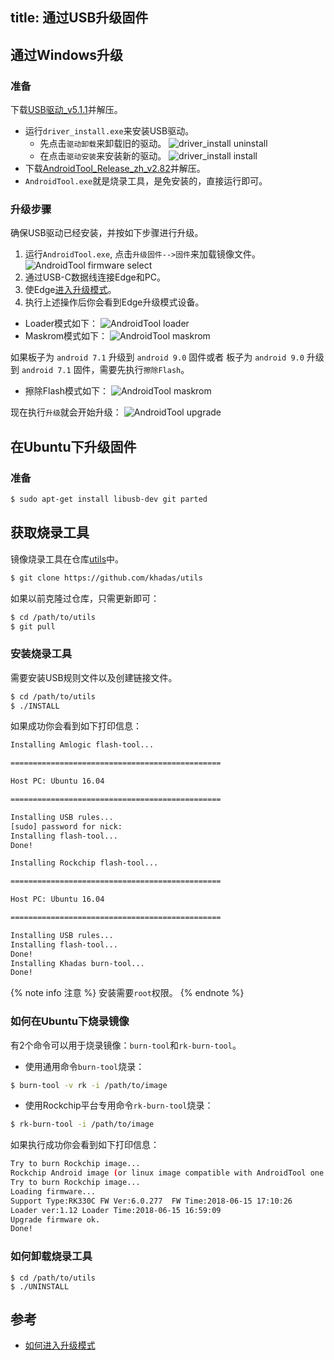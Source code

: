 title: 通过USB升级固件
---

## 通过Windows升级

### 准备

下载[USB驱动_v5.1.1](https://dl.khadas.com/products/edge/tool/DriverAssitant_v5.1.1.zip)并解压。
* 运行`driver_install.exe`来安装USB驱动。
  * 先点击`驱动卸载`来卸载旧的驱动。
  ![driver_install uninstall](/android/images/edge/driver_install_uninstall_zh.png)
  * 在点击`驱动安装`来安装新的驱动。
  ![driver_install install](/android/images/edge/driver_install_install_zh.png)
* 下载[AndroidTool_Release_zh_v2.82](https://dl.khadas.com/products/edge/tool/RKDevTool_Release_v2.82.zip)并解压。
* `AndroidTool.exe`就是烧录工具，是免安装的，直接运行即可。

### 升级步骤

确保USB驱动已经安装，并按如下步骤进行升级。

1. 运行`AndroidTool.exe`, 点击`升级固件-->固件`来加载镜像文件。
![AndroidTool firmware select](/android/images/edge/android_tool_firmware_zh.png)
2. 通过USB-C数据线连接Edge和PC。
3. 使Edge[进入升级模式](/android/zh-cn/edge/BootIntoUpgradeMode.html)。
4. 执行上述操作后你会看到Edge升级模式设备。
* Loader模式如下：
![AndroidTool loader](/android/images/edge/android_tool_loader_zh.png)
* Maskrom模式如下：
![AndroidTool maskrom](/android/images/edge/android_tool_maskrom_zh.png)

如果板子为 `android 7.1` 升级到 `android 9.0` 固件或者
板子为 `android 9.0` 升级到 `android 7.1` 固件，需要先执行`擦除Flash`。
* 擦除Flash模式如下：
![AndroidTool maskrom](/android/images/edge/AndroidTool_erase_zh.png)

现在执行`升级`就会开始升级：
![AndroidTool upgrade](/android/images/edge/android_tool_upgrade_zh.png)

## 在Ubuntu下升级固件

### 准备

```sh
$ sudo apt-get install libusb-dev git parted
```

## 获取烧录工具

镜像烧录工具在仓库[utils](https://github.com/khadas/utils)中。

```sh
$ git clone https://github.com/khadas/utils
```

如果以前克隆过仓库，只需更新即可：

```sh
$ cd /path/to/utils
$ git pull
```

### 安装烧录工具

需要安装USB规则文件以及创建链接文件。

```sh
$ cd /path/to/utils
$ ./INSTALL
```

如果成功你会看到如下打印信息：

```sh
Installing Amlogic flash-tool...

===============================================

Host PC: Ubuntu 16.04

===============================================

Installing USB rules...
[sudo] password for nick: 
Installing flash-tool...
Done!

Installing Rockchip flash-tool...

===============================================

Host PC: Ubuntu 16.04

===============================================

Installing USB rules...
Installing flash-tool...
Done!
Installing Khadas burn-tool...
Done!
```

{% note info 注意 %}
安装需要`root`权限。
{% endnote %}

### 如何在Ubuntu下烧录镜像

有2个命令可以用于烧录镜像：`burn-tool`和`rk-burn-tool`。

* 使用通用命令`burn-tool`烧录：

```sh
$ burn-tool -v rk -i /path/to/image
```

* 使用Rockchip平台专用命令`rk-burn-tool`烧录：

```sh
$ rk-burn-tool -i /path/to/image
```

如果执行成功你会看到如下打印信息：

```sh
Try to burn Rockchip image...
Rockchip Android image (or linux image compatible with AndroidTool one image burning) found!
Try to burn Rockchip image...
Loading firmware...
Support Type:RK330C	FW Ver:6.0.277	FW Time:2018-06-15 17:10:26
Loader ver:1.12	Loader Time:2018-06-15 16:59:09
Upgrade firmware ok.
Done!
```

### 如何卸载烧录工具
```
$ cd /path/to/utils
$ ./UNINSTALL
```

## 参考
* [如何进入升级模式](/android/zh-cn/edge/BootIntoUpgradeMode.html)

